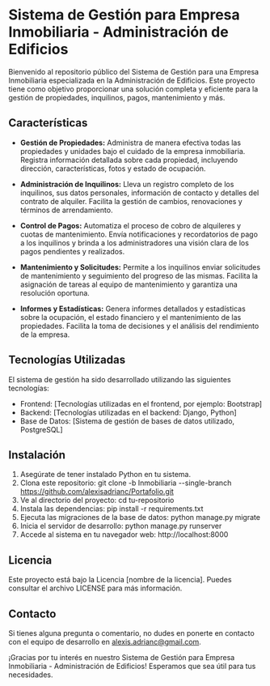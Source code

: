 # Sistema de Gestión para Empresa Inmobiliaria - Administración de Edificios

Bienvenido al repositorio público del Sistema de Gestión para una Empresa Inmobiliaria especializada en la Administración de Edificios. Este proyecto tiene como objetivo proporcionar una solución completa y eficiente para la gestión de propiedades, inquilinos, pagos, mantenimiento y más.

## Características
- **Gestión de Propiedades:** Administra de manera efectiva todas las propiedades y unidades bajo el cuidado de la empresa inmobiliaria. Registra información detallada sobre cada propiedad, incluyendo dirección, características, fotos y estado de ocupación.

- **Administración de Inquilinos:** Lleva un registro completo de los inquilinos, sus datos personales, información de contacto y detalles del contrato de alquiler. Facilita la gestión de cambios, renovaciones y términos de arrendamiento.

- **Control de Pagos:** Automatiza el proceso de cobro de alquileres y cuotas de mantenimiento. Envía notificaciones y recordatorios de pago a los inquilinos y brinda a los administradores una visión clara de los pagos pendientes y realizados.

- **Mantenimiento y Solicitudes:** Permite a los inquilinos enviar solicitudes de mantenimiento y seguimiento del progreso de las mismas. Facilita la asignación de tareas al equipo de mantenimiento y garantiza una resolución oportuna.

- **Informes y Estadísticas:** Genera informes detallados y estadísticas sobre la ocupación, el estado financiero y el mantenimiento de las propiedades. Facilita la toma de decisiones y el análisis del rendimiento de la empresa.

## Tecnologías Utilizadas
El sistema de gestión ha sido desarrollado utilizando las siguientes tecnologías:

- Frontend: [Tecnologías utilizadas en el frontend, por ejemplo: Bootstrap]
- Backend: [Tecnologías utilizadas en el backend: Django, Python]
- Base de Datos: [Sistema de gestión de bases de datos utilizado, PostgreSQL]
## Instalación
1. Asegúrate de tener instalado Python en tu sistema.
1. Clona este repositorio: git clone -b Inmobiliaria --single-branch https://github.com/alexisadrianc/Portafolio.git 
1. Ve al directorio del proyecto: cd tu-repositorio
1. Instala las dependencias: pip install -r requirements.txt
1. Ejecuta las migraciones de la base de datos: python manage.py migrate
1. Inicia el servidor de desarrollo: python manage.py runserver
1. Accede al sistema en tu navegador web: http://localhost:8000

## Licencia
Este proyecto está bajo la Licencia [nombre de la licencia]. Puedes consultar el archivo LICENSE para más información.

## Contacto
Si tienes alguna pregunta o comentario, no dudes en ponerte en contacto con el equipo de desarrollo en alexis.adrianc@gmail.com.

¡Gracias por tu interés en nuestro Sistema de Gestión para Empresa Inmobiliaria - Administración de Edificios! Esperamos que sea útil para tus necesidades.
